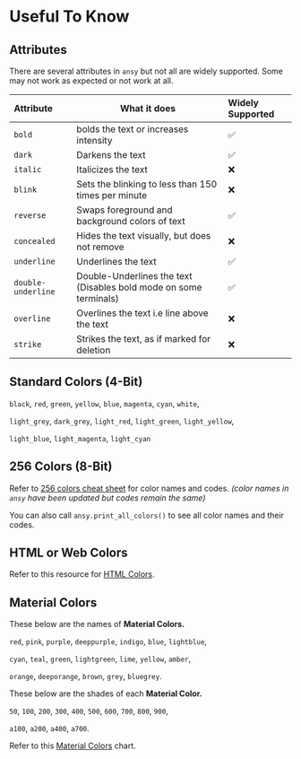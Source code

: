 # Useful To Know

## **Attributes**

There are several attributes in `ansy` but not all are widely supported. Some may not work as expected or not work at all.

| Attribute          | What it does                                                      | Widely Supported |
| :----------------- | ----------------------------------------------------------------- | :--------------- |
| `bold`             | bolds the text or increases intensity                             | ✅               |
| `dark`             | Darkens the text                                                  | ✅               |
| `italic`           | Italicizes the text                                               | ❌               |
| `blink`            | Sets the blinking to less than 150 times per minute               | ❌               |
| `reverse`          | Swaps foreground and background colors of text                    | ✅               |
| `concealed`        | Hides the text visually, but does not remove                      | ❌               |
| `underline`        | Underlines the text                                               | ✅               |
| `double-underline` | Double-Underlines the text (Disables bold mode on some terminals) | ✅               |
| `overline`         | Overlines the text i.e line above the text                        | ❌               |
| `strike`           | Strikes the text, as if marked for deletion                       | ❌               |

## **Standard Colors (4-Bit)**

`black`, `red`, `green`, `yellow`, `blue`, `magenta`, `cyan`, `white`,

`light_grey`, `dark_grey`, `light_red`, `light_green`, `light_yellow`,

`light_blue`, `light_magenta`, `light_cyan`

## **256 Colors (8-Bit)**

Refer to [256 colors cheat sheet](https://www.ditig.com/256-colors-cheat-sheet) for color names and codes. _(color names in `ansy` have been updated but codes remain the same)_

You can also call `ansy.print_all_colors()` to see all color names and their codes.

## **HTML or Web Colors**

Refer to this resource for [HTML Colors](https://materialui.co/htmlcolors).

## **Material Colors**

These below are the names of **Material Colors.**

`red`, `pink`, `purple`, `deeppurple`, `indigo`, `blue`, `lightblue`,

`cyan`, `teal`, `green`, `lightgreen`, `lime`, `yellow`, `amber`,

`orange`, `deeporange`, `brown`, `grey`, `bluegrey`.

These below are the shades of each **Material Color.**

`50`, `100`, `200`, `300`, `400`, `500`, `600`, `700`, `800`, `900`,

`a100`, `a200`, `a400`, `a700`.

Refer to this [Material Colors](https://materialui.co/colors) chart.
